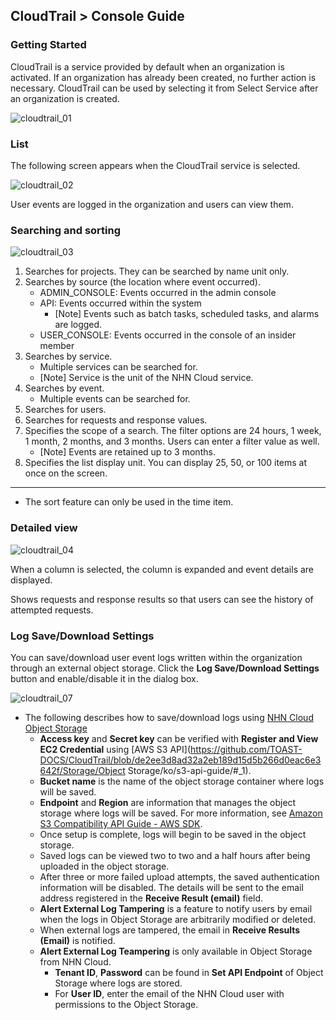 
## CloudTrail > Console Guide

### Getting Started
CloudTrail is a service provided by default when an organization is activated. If an organization has already been created, no further action is necessary.
CloudTrail can be used by selecting it from Select Service after an organization is created.

![cloudtrail_01](https://static.toastoven.net/prod_cloudtrail/IMG01_EN.png)

### List

The following screen appears when the CloudTrail service is selected.

![cloudtrail_02](https://static.toastoven.net/prod_cloudtrail/IMG02_EN.png)

User events are logged in the organization and users can view them.

### Searching and sorting

![cloudtrail_03](https://static.toastoven.net/prod_cloudtrail/IMG03_EN.png)

1. Searches for projects. They can be searched by name unit only.
2. Searches by source (the location where event occurred).
    - ADMIN_CONSOLE: Events occurred in the admin console
    - API: Events occurred within the system
        - [Note] Events such as batch tasks, scheduled tasks, and alarms are logged.
    - USER_CONSOLE: Events occurred in the console of an insider member
3. Searches by service.
    - Multiple services can be searched for.
    - [Note] Service is the unit of the NHN Cloud service.
4. Searches by event.
    - Multiple events can be searched for.
5. Searches for users.
6. Searches for requests and response values.
7. Specifies the scope of a search. The filter options are 24 hours, 1 week, 1 month, 2 months, and 3 months. Users can enter a filter value as well.
    - [Note] Events are retained up to 3 months.
8. Specifies the list display unit. You can display 25, 50, or 100 items at once on the screen.

---

* The sort feature can only be used in the time item.

### Detailed view

![cloudtrail_04](https://static.toastoven.net/prod_cloudtrail/IMG04_EN.png)

When a column is selected, the column is expanded and event details are displayed.

Shows requests and response results so that users can see the history of attempted requests.

### Log Save/Download Settings
You can save/download user event logs written within the organization through an external object storage.
Click the **Log Save/Download Settings** button and enable/disable it in the dialog box.

![cloudtrail_07](https://static.toastoven.net/prod_cloudtrail/IMG07_EN.png)

* The following describes how to save/download logs using [NHN Cloud Object Storage](/Storage/Object%20Storage/en/Overview/)
    * **Access key** and **Secret key** can be verified with **Register and View EC2 Credential** using [AWS S3 API](https://github.com/TOAST-DOCS/CloudTrail/blob/de2ee3d8ad32a2eb189d15d5b266d0eac6e3642f/Storage/Object Storage/ko/s3-api-guide/#_1).
    * **Bucket name** is the name of the object storage container where logs will be saved.
    * **Endpoint** and **Region** are information that manages the object storage where logs will be saved. For more information, see [Amazon S3 Compatibility API Guide - AWS SDK](/Storage/Object%20Storage/en/s3-api-guide#aws-sdk).
    * Once setup is complete, logs will begin to be saved in the object storage.
    * Saved logs can be viewed two to two and a half hours after being uploaded in the object storage.
    * After three or more failed upload attempts, the saved authentication information will be disabled. The details will be sent to the email address registered in the **Receive Result (email)** field.
    * **Alert External Log Tampering** is a feature to notify users by email when the logs in Object Storage are arbitrarily modified or deleted.
    * When external logs are tampered, the email in **Receive Results (Email)** is notified.
    * **Alert External Log Teampering** is only available in Object Storage from NHN Cloud.
        * **Tenant ID**, **Password** can be found in **Set API Endpoint** of Object Storage where logs are stored.
        * For **User ID**, enter the email of the NHN Cloud user with permissions to the Object Storage.
